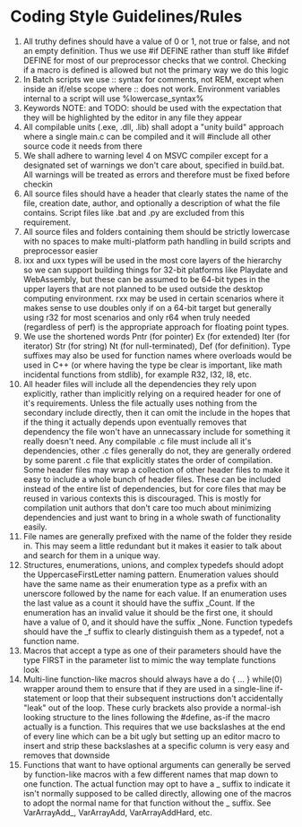 # Coding Style Guidelines/Rules
1. All truthy defines should have a value of 0 or 1, not true or false, and not an empty definition. Thus we use #if DEFINE rather than stuff like #ifdef DEFINE for most of our preprocessor checks that we control. Checking if a macro is defined is allowed but not the primary way we do this logic
2. In Batch scripts we use :: syntax for comments, not REM, except when inside an if/else scope where :: does not work. Environment variables internal to a script will use %lowercase_syntax%
3. Keywords NOTE: and TODO: should be used with the expectation that they will be highlighted by the editor in any file they appear
4. All compilable units (.exe, .dll, .lib) shall adopt a "unity build" approach where a single main.c can be compiled and it will #include all other source code it needs from there
5. We shall adhere to warning level 4 on MSVC compiler except for a designated set of warnings we don't care about, specified in build.bat. All warnings will be treated as errors and therefore must be fixed before checkin
6. All source files should have a header that clearly states the name of the file, creation date, author, and optionally a description of what the file contains. Script files like .bat and .py are excluded from this requirement.
7. All source files and folders containing them should be strictly lowercase with no spaces to make multi-platform path handling in build scripts and preprocessor easier
8. ixx and uxx types will be used in the most core layers of the hierarchy so we can support building things for 32-bit platforms like Playdate and WebAssembly, but these can be assumed to be 64-bit types in the upper layers that are not planned to be used outside the desktop computing environment. rxx may be used in certain scenarios where it makes sense to use doubles only if on a 64-bit target but generally using r32 for most scenarios and only r64 when truly needed (regardless of perf) is the appropriate approach for floating point types.
9. We use the shortened words Pntr (for pointer) Ex (for extended) Iter (for iterator) Str (for string) Nt (for null-terminated), Def (for definition). Type suffixes may also be used for function names where overloads would be used in C++ (or where having the type be clear is important, like math incidental functions from stdlib), for example R32, I32, I8, etc.
10. All header files will include all the dependencies they rely upon explicitly, rather than implicitly relying on a required header for one of it's requirements. Unless the file actually uses nothing from the secondary include directly, then it can omit the include in the hopes that if the thing it actually depends upon eventually removes that dependency the file won't have an unnecassary include for something it really doesn't need. Any compilable .c file must include all it's dependencies, other .c files generally do not, they are generally ordered by some parent .c file that explicitly states the order of compilation. Some header files may wrap a collection of other header files to make it easy to include a whole bunch of header files. These can be included instead of the entire list of dependencies, but for core files that may be reused in various contexts this is discouraged. This is mostly for compilation unit authors that don't care too much about minimizing dependencies and just want to bring in a whole swath of functionality easily.
11. File names are generally prefixed with the name of the folder they reside in. This may seem a little redundant but it makes it easier to talk about and search for them in a unique way.
12. Structures, enumerations, unions, and complex typedefs should adopt the UppercaseFirstLetter naming pattern. Enumeration values should have the same name as their enumeration type as a prefix with an unerscore followed by the name for each value. If an enumeration uses the last value as a count it should have the suffix \_Count. If the enumeration has an invalid value it should be the first one, it should have a value of 0, and it should have the suffix \_None. Function typedefs should have the \_f suffix to clearly distinguish them as a typedef, not a function name.
13. Macros that accept a type as one of their parameters should have the type FIRST in the parameter list to mimic the way template functions look
14. Multi-line function-like macros should always have a do { ... } while(0) wrapper around them to ensure that if they are used in a single-line if-statement or loop that their subsequent instructions don't accidentally "leak" out of the loop. These curly brackets also provide a normal-ish looking structure to the lines following the #define, as-if the macro actually is a function. This requires that we use backslashes at the end of every line which can be a bit ugly but setting up an editor macro to insert and strip these backslashes at a specific column is very easy and removes that downside
15. Functions that want to have optional arguments can generally be served by function-like macros with a few different names that map down to one function. The actual function may opt to have a \_ suffix to indicate it isn't normally supposed to be called directly, allowing one of the macros to adopt the normal name for that function without the \_ suffix. See VarArrayAdd_, VarArrayAdd, VarArrayAddHard, etc.